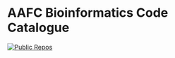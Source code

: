 # AAFC Bioinformatics Code Catalogue

[![Public Repos](https://img.shields.io/badge/dynamic/json?url=https%3A%2F%2Fapi.github.com%2Fsearch%2Frepositories%3Fq%3Dorg%253AAAFC-Bioinfo-AAC%2520is%253Apublic%2520-topic%253Ado-not-catalogue&query=%24.total_count&label=catalogued%20repos&logo=github)](https://github.com/search?q=org%3AAAFC-Bioinfo-AAC+is%3Apublic+-topic%3Ado-not-catalogue&type=repositories)



